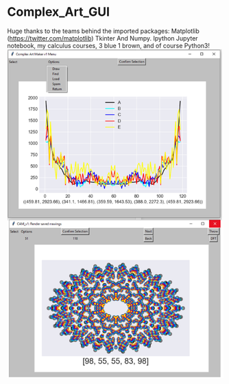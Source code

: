 # Complex_Art_GUI
Huge thanks to the teams behind
 the imported packages:
Matplotlib (https://twitter.com/matplotlib)
Tkinter 
And Numpy.
Ipython Jupyter notebook, my calculus courses,
3 blue 1 brown, and of course Python3!
![alt text](https://github.com/Tavnos/Complex_Art_GUI/blob/main/welptitle.png)
